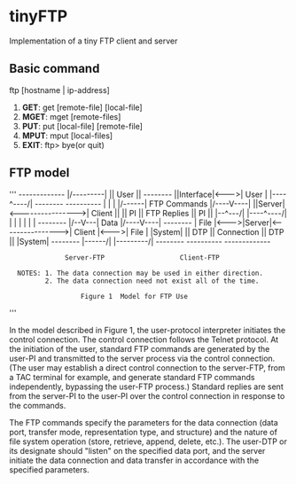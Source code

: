 # tinyFTP
Implementation of a tiny FTP client and server

## Basic command
ftp [hostname | ip-address]
1. **GET**:     get [remote-file] [local-file]
2. **MGET**:    mget [remote-files]
3. **PUT**:     put [local-file] [remote-file]
4. **MPUT**:    mput [local-files]
5. **EXIT**:    ftp> bye(or quit)

##  FTP model

'''
                                            -------------
                                            |/---------\|
                                            ||   User  ||    --------
                                            ||Interface|<--->| User |
                                            |\----^----/|    --------
                  ----------                |     |     |
                  |/------\|  FTP Commands  |/----V----\|
                  ||Server|<---------------->|  Client ||
                  ||  PI  ||  FTP Replies   ||    PI   ||
                  |\--^---/|                |\----^----/|
                  |   |    |                |     |     |
      --------    |/--V---\|      Data      |/----V----\|    --------
      | File |<--->|Server|<---------------->|  Client |<--->| File |
      |System|    || DTP  ||   Connection   ||   DTP   ||    |System|
      --------    |\------/|                |\---------/|    --------
                  ----------                -------------

                  Server-FTP                   Client-FTP

      NOTES: 1. The data connection may be used in either direction.
             2. The data connection need not exist all of the time.

                      Figure 1  Model for FTP Use

'''

In the model described in Figure 1, the user-protocol interpreter
initiates the control connection.  The control connection follows
the Telnet protocol.  At the initiation of the user, standard FTP
commands are generated by the user-PI and transmitted to the
server process via the control connection.  (The user may
establish a direct control connection to the server-FTP, from a
TAC terminal for example, and generate standard FTP commands
independently, bypassing the user-FTP process.) Standard replies
are sent from the server-PI to the user-PI over the control
connection in response to the commands.

The FTP commands specify the parameters for the data connection
(data port, transfer mode, representation type, and structure) and
the nature of file system operation (store, retrieve, append,
delete, etc.).  The user-DTP or its designate should "listen" on
the specified data port, and the server initiate the data
connection and data transfer in accordance with the specified
parameters.